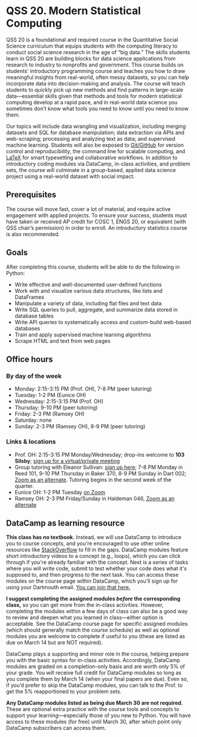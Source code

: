 # QSS 20. Modern Statistical Computing 

QSS 20 is a foundational and required course in the Quantitative Social Science curriculum that equips students with the computing literacy to conduct social science research in the age of “big data.” The skills students learn in QSS 20 are building blocks for data science applications from research to industry to nonprofits and government. This course builds on students' introductory programming course and teaches you how to draw meaningful insights from real-world, often messy datasets, so you can help incorporate data into decision-making and analysis. The course will teach students to quickly pick up new methods and find patterns in large-scale data—essential skills given that methods and tools for modern statistical computing develop at a rapid pace, and in real-world data science you sometimes don’t know what tools you need to know until you need to know them. 

Our topics will include data wrangling and visualization, including merging datasets and SQL for database manipulation; data extraction via APIs and web-scraping; processing and analyzing text as data; and supervised machine learning. Students will also be exposed to [Git/GitHub](https://product.hubspot.com/blog/git-and-github-tutorial-for-beginners) for version control and reproducibility, the command line for scalable computing, and [LaTeX](https://www.overleaf.com/learn/latex/Learn_LaTeX_in_30_minutes) for smart typesetting and collaborative workflows. In addition to introductory coding modules via DataCamp, in-class activities, and problem sets, the course will culminate in a group-based, applied data science project using a real-world dataset with social impact.


## Prerequisites 

The course will move fast, cover a lot of material, and require active engagement with applied projects. To ensure your success, students must have taken or received AP credit for COSC 1, ENGS 20, or equivalent (with QSS chair’s permission) in order to enroll. An introductory statistics course is also recommended.


## Goals

After completing this course, students will be able to do the following in Python:

* Write effective and well-documented user-defined functions
* Work with and visualize various data structures, like lists and DataFrames
* Manipulate a variety of data, including flat files and text data
* Write SQL queries to pull, aggregate, and summarize data stored in database tables
* Write API queries to systematically access and custom-build web-based databases
* Train and apply supervised machine learning algorithms
* Scrape HTML and text from web pages


## Office hours

### By day of the week

* Monday: 2:15-3:15 PM (Prof. OH), 7-8 PM (peer tutoring)
* Tuesday: 1-2 PM (Eunice OH)
* Wednesday: 2:15-3:15 PM (Prof. OH)
* Thursday: 9-10 PM (peer tutoring)
* Friday: 2-3 PM (Ramsey OH)
* Saturday: none
* Sunday: 2-3 PM (Ramsey OH), 8-9 PM (peer tutoring)


### Links & locations

* Prof. OH: 2:15-3:15 PM Monday/Wednesday; drop-ins welcome to **103 Silsby**; [sign up for a virtual/private meeting](https://calendly.com/jaren_haber_qss)
* Group tutoring with Eleanor Sullivan: [sign up here](https://grouptutoring.dartmouth.edu/terms/23W/groups/12210); 7-8 PM Monday in Reed 101, 9-10 PM Thursday in Baker 370, 8-9 PM Sunday in Dart 002; [Zoom as an alternate](https://dartmouth.zoom.us/j/96707419408?pwd=SzJPYVQ1M0RRZmUzWWpJMzFZWXdHdz09). Tutoring begins in the second week of the quarter.
* Eunice OH: 1-2 PM Tuesday [on Zoom](https://dartmouth.zoom.us/j/3848466647)
* Ramsey OH: 2-3 PM Friday/Sunday in Haldeman 046, [Zoom as an alternate](https://dartmouth.zoom.us/j/6368699727)


## DataCamp as learning resource

**This class has no textbook.** Instead, we will use DataCamp to introduce you to course concepts, and you're encouraged to use other online resources like [StackOverflow](https://stackoverflow.com/) to fill in the gaps. DataCamp modules feature short introductory videos to a concept (e.g., loops), which you can click through if you're already familiar with the concept. Next is a series of tasks where you will write code, submit to test whether your code does what it's supposed to, and then progress to the next task. You can access these modules on the course page within DataCamp, which you'll sign up for using your Dartmouth email. [You can join that here.](https://www.datacamp.com/groups/shared_links/434e7826f38af70536acc1d3bf83fe921babc9c35b966195cf577468505c0473) 

**I suggest completing the assigned modules *before* the corresponding class,** so you can get more from the in-class activities. However, completing the modules within a few days of class can also be a good way to review and deepen what you learned in class—either option is acceptable. See the DataCamp course page for specific assigned modules (which should generally match the course schedule) as well as optional modules you are welcome to complete if useful to you (these are listed as due on March 14 but are NOT required).

DataCamp plays a supporting and minor role in the course, helping prepare you with the basic syntax for in-class activities. Accordingly, DataCamp modules are graded on a completion-only basis and are worth only 5% of your grade. You will receive full credit for DataCamp modules so long as you complete them by March 14 (when your final papers are due). Even so, if you’d prefer to skip the DataCamp modules, you can talk to the Prof. to get the 5% reapportioned to your problem sets.

**Any DataCamp modules listed as being due March 30 are not required.** These are optional extra practice with the course tools and concepts to support your learning—especially those of you new to Python. You will have access to these modules (for free) until March 30, after which point only DataCamp subscribers can access them. 
